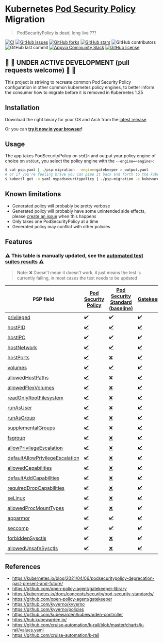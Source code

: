 # Kubernetes [Pod Security Policy](https://kubernetes.io/docs/concepts/policy/pod-security-policy/) Migration

> PodSecurityPolicy is dead, long live ???

[![CI](https://github.com/appvia/psp-migration/actions/workflows/ci.yml/badge.svg)](https://github.com/appvia/psp-migration/actions/workflows/ci.yml)
[![GitHub issues](https://img.shields.io/github/issues/appvia/psp-migration)](https://github.com/appvia/psp-migration/issues)
[![GitHub forks](https://img.shields.io/github/forks/appvia/psp-migration)](https://github.com/appvia/psp-migration/network)
[![GitHub stars](https://img.shields.io/github/stars/appvia/psp-migration)](https://github.com/appvia/psp-migration/stargazers)
![GitHub contributors](https://img.shields.io/github/contributors/appvia/psp-migration)
![GitHub last commit](https://img.shields.io/github/last-commit/appvia/psp-migration)
[![Appvia Community Slack](https://img.shields.io/badge/slack-@appvia_community-default.svg?logo=slack)](https://join.slack.com/t/appvia-community/shared_invite/zt-rcqz9vif-eDDQrbD_EAZBxsem30c2bQ)
[![GitHub license](https://img.shields.io/github/license/appvia/psp-migration)](https://github.com/appvia/psp-migration/blob/main/LICENSE)

## 🚨 🚧 UNDER ACTIVE DEVELOPMENT (pull requests welcome) 🚧 🚨

This project is striving to recreate common Pod Security Policy configuration in other common kubernetes policy engines, to better inform the consumer how to migrate before it is removed in Kubernetes 1.25


## Installation

Download the right binary for your OS and Arch from the [latest release](https://github.com/appvia/psp-migration/releases/latest)

Or you can **[try it now in your browser](https://appvia.github.io/psp-migration/)!**

## Usage

The app takes PodSecurityPolicy on `stdIn` and output your policy engine of choice on `stdOut`, you select the policy engine with the `--engine=<engine>`:

```bash
$ cat psp.yaml | ./psp-migration --engine=gatekeeper > output.yaml
# or if you're feeling brave you can pipe it back and forth to the kubernetes api
$ kubectl get -o yaml mypodsecuritypolicy | ./psp-migration -e kubewarden | kubectl apply -f -
```

## Known limitations

- Generated policy will probably be pretty verbose
- Generated policy will probably have some unintended side effects, please [create an issue](https://github.com/appvia/psp-migration/issues/new?assignees=&labels=bug%2Ctriage&template=bug.yaml&title=%5BBug%5D%3A+) when this happens
- Only takes one PodSecurityPolicy at a time
- Generated policy may conflict with other policies

## Features

### :warning: This table is manually updated, see the [automated test suites results](https://github.com/appvia/psp-migration/actions/workflows/ci.yml) :warning:

> Note: ❌ Doesn't mean it doesn't work, it just means the test is currently failing, in most cases the test needs to be updated

| PSP field                                                                  | [Pod Security Policy](https://kubernetes.io/docs/concepts/policy/pod-security-policy/) | [Pod Security Standard (baseline)](https://kubernetes.io/docs/concepts/security/pod-security-standards/) | [Gatekeeper](https://github.com/open-policy-agent/gatekeeper) | [Kyverno](https://github.com/kyverno/kyverno)             | [Kubewarden](https://github.com/kubewarden/kubewarden-controller) | [k-rail](https://github.com/cruise-automation/k-rail)   |
| -------------------------------------------------------------------------- | -------------------------------------------------------------------------------------- | ------------------------------------------------------------------------------------------------------ | ------------------------------------------------------------- | --------------------------------------------------------- | ----------------------------------------------------------------- | ------------------------------------------------------- |
| [privileged](./tests/privileged)                                           | [✔️](./tests/privileged/psp.yaml)                                                       | [✔️](./tests/privileged/pss.yaml)                                                                       | [✔️](./tests/privileged/gatekeeper.yaml)                       | [✔️](./tests/privileged/kyverno.yaml)                      | [✔️](./tests/privileged/kubewarden.yaml)                           | [✔️](./tests/privileged/krail.yaml)                      |
| [hostPID](./tests/hostPID)                                                 | [✔️](./tests/hostPID/psp.yaml)                                                          | [✔️](./tests/hostPID/pss.yaml)                                                                          | [✔️](./tests/hostPID/hostPID.yaml)                             | [✔️](./tests/hostPID/kyverno.yaml)                         | [✔️](./tests/hostPID/kubewarden.yaml)                              | [✔️](./tests/hostPID/krail.yaml)                         |
| [hostIPC](./tests/hostIPC)                                                 | [✔️](./tests/hostIPC/psp.yaml)                                                          | [✔️](./tests/hostIPC/pss.yaml)                                                                          | [✔️](./tests/hostIPC/gatekeeper.yaml)                          | [✔️](./tests/hostIPC/kyverno.yaml)                         | [✔️](./tests/hostIPC/kubewarden.yaml)                              | [❌](./tests/hostIPC/krail.yaml)                         |
| [hostNetwork](./tests/hostNetwork)                                         | [✔️](./tests/hostNetwork/psp.yaml)                                                      | [✔️](./tests/hostNetwork/pss.yaml)                                                                      | [✔️](./tests/hostNetwork/gatekeeper.yaml)                      | [✔️](./tests/hostNetwork/kyverno.yaml)                     | [✔️](./tests/hostNetwork/kubewarden.yaml)                          | [✔️](./tests/hostNetwork/krail.yaml)                     |
| [hostPorts](./tests/hostPorts)                                             | [✔️](./tests/hostPorts/psp.yaml)                                                        | [❌](./tests/hostPorts/pss.yaml)                                                                        | [✔️](./tests/hostPorts/gatekeeper.yaml)                        | [✔️](./tests/hostPorts/kyverno.yaml)                       | [✔️](./tests/hostPorts/kubewarden.yaml)                            | [❌](./tests/hostPorts/krail.yaml)                       |
| [volumes](./tests/volumes)                                                 | [✔️](./tests/volumes/psp.yaml)                                                          | [✔️](./tests/volumes/pss.yaml)                                                                          | [✔️](./tests/volumes/gatekeeper.yaml)                          | [✔️](./tests/volumes/kyverno.yaml)                         | [✔️](./tests/volumes/kubewarden.yaml)                              | [❌](./tests/volumes/krail.yaml)                         |
| [allowedHostPaths](./tests/allowedHostPaths)                               | [✔️](./tests/allowedHostPaths/psp.yaml)                                                 | [❌](./tests/allowedHostPaths/pss.yaml)                                                                 | [✔️](./tests/allowedHostPaths/gatekeeper.yaml)                 | [✔️](./tests/allowedHostPaths/kyverno.yaml)                | [✔️](./tests/allowedHostPaths/kubewarden.yaml)                     | [❌](./tests/allowedHostPaths/krail.yaml)                |
| [allowedFlexVolumes](./tests/allowedFlexVolumes)                           | [✔️](./tests/allowedFlexVolumes/psp.yaml)                                               | [❌](./tests/allowedFlexVolumes/pss.yaml)                                                               | [✔️](./tests/allowedFlexVolumes/gatekeeper.yaml)               | [✔️](./tests/allowedFlexVolumes/kyverno.yaml)              | [✔️](./tests/allowedFlexVolumes/kubewarden.yaml)                   | [❌](./tests/allowedFlexVolumes/krail.yaml)              |
| [readOnlyRootFilesystem](./tests/readOnlyRootFilesystem)                   | [✔️](./tests/readOnlyRootFilesystem/psp.yaml)                                           | [❌](./tests/readOnlyRootFilesystem/pss.yaml)                                                           | [✔️](./tests/readOnlyRootFilesystem/gatekeeper.yaml)           | [✔️](./tests/readOnlyRootFilesystem/kyverno.yaml)          | [✔️](./tests/readOnlyRootFilesystem/kubewarden.yaml)               | [❌](./tests/readOnlyRootFilesystem/krail.yaml)          |
| [runAsUser](./tests/runAsUser)                                             | [✔️](./tests/runAsUser/psp.yaml)                                                        | [❌](./tests/runAsUser/pss.yaml)                                                                        | [✔️](./tests/runAsUser/gatekeeper.yaml)                        | [✔️](./tests/runAsUser/kyverno.yaml)                       | [✔️](./tests/runAsUser/kubewarden.yaml)                            | [❌](./tests/runAsUser/krail.yaml)                       |
| [runAsGroup](./tests/runAsGroup)                                           | [✔️](./tests/runAsGroup/psp.yaml)                                                       | [❌](./tests/runAsGroup/pss.yaml)                                                                       | [✔️](./tests/runAsGroup/gatekeeper.yaml)                       | [✔️](./tests/runAsGroup/kyverno.yaml)                      | [✔️](./tests/runAsGroup/kubewarden.yaml)                           | [❌](./tests/runAsGroup/krail.yaml)                      |
| [supplementalGroups](./tests/supplementalGroups)                           | [✔️](./tests/supplementalGroups/psp.yaml)                                               | [❌](./tests/supplementalGroups/pss.yaml)                                                               | [✔️](./tests/supplementalGroups/gatekeeper.yaml)               | [✔️](./tests/supplementalGroups/kyverno.yaml)              | [❌](./tests/supplementalGroups/kubewarden.yaml)                   | [❌](./tests/supplementalGroups/krail.yaml)              |
| [fsgroup](./tests/fsgroup)                                                 | [✔️](./tests/fsgroup/psp.yaml)                                                          | [❌](./tests/fsgroup/pss.yaml)                                                                          | [✔️](./tests/fsgroup/gatekeeper.yaml)                          | [✔️](./tests/fsgroup/kyverno.yaml)                         | [✔️](./tests/fsgroup/kubewarden.yaml)                              | [❌](./tests/fsgroup/krail.yaml)                         |
| [allowPrivilegeEscalation](./tests/allowPrivilegeEscalation)               | [✔️](./tests/allowPrivilegeEscalation/psp.yaml)                                         | [❌](./tests/allowPrivilegeEscalation/pss.yaml)                                                         | [✔️](./tests/allowPrivilegeEscalation/gatekeeper.yaml)         | [✔️](./tests/allowPrivilegeEscalation/kyverno.yaml)        | [✔️](./tests/allowPrivilegeEscalation/kubewarden.yaml)             | [❌](./tests/allowPrivilegeEscalation/krail.yaml)        |
| [defaultAllowPrivilegeEscalation](./tests/defaultAllowPrivilegeEscalation) | [✔️](./tests/defaultAllowPrivilegeEscalation/psp.yaml)                                  | [❌](./tests/defaultAllowPrivilegeEscalation/pss.yaml)                                                  | [✔️](./tests/defaultAllowPrivilegeEscalation/gatekeeper.yaml)  | [✔️](./tests/defaultAllowPrivilegeEscalation/kyverno.yaml) | [✔️](./tests/defaultAllowPrivilegeEscalation/kubewarden.yaml)      | [❌](./tests/defaultAllowPrivilegeEscalation/krail.yaml) |
| [allowedCapabilities](./tests/allowedCapabilities)                         | [✔️](./tests/allowedCapabilities/psp.yaml)                                              | [❌](./tests/allowedCapabilities/pss.yaml)                                                              | [✔️](./tests/allowedCapabilities/gatekeeper.yaml)              | [✔️](./tests/allowedCapabilities/kyverno.yaml)             | [✔️](./tests/allowedCapabilities/kubewarden.yaml)                  | [❌](./tests/allowedCapabilities/krail.yaml)             |
| [defaultAddCapabilities](./tests/defaultAddCapabilities)                   | [✔️](./tests/defaultAddCapabilities/psp.yaml)                                           | [❌](./tests/defaultAddCapabilities/pss.yaml)                                                           | [✔️](./tests/defaultAddCapabilities/gatekeeper.yaml)           | [✔️](./tests/defaultAddCapabilities/kyverno.yaml)          | [✔️](./tests/defaultAddCapabilities/kubewarden.yaml)               | [❌](./tests/defaultAddCapabilities/krail.yaml)          |
| [requiredDropCapabilities](./tests/requiredDropCapabilities)               | [✔️](./tests/requiredDropCapabilities/psp.yaml)                                         | [❌](./tests/requiredDropCapabilities/pss.yaml)                                                         | [✔️](./tests/requiredDropCapabilities/gatekeeper.yaml)         | [✔️](./tests/requiredDropCapabilities/kyverno.yaml)        | [✔️](./tests/requiredDropCapabilities/kubewarden.yaml)             | [❌](./tests/requiredDropCapabilities/krail.yaml)        |
| [seLinux](./tests/seLinux)                                                 | [✔️](./tests/seLinux/psp.yaml)                                                          | [❌](./tests/seLinux/pss.yaml)                                                                          | [✔️](./tests/seLinux/gatekeeper.yaml)                          | [✔️](./tests/seLinux/kyverno.yaml)                         | [❌](./tests/seLinux/kubewarden.yaml)                              | [❌](./tests/seLinux/krail.yaml)                         |
| [allowedProcMountTypes](./tests/allowedProcMountTypes)                     | [✔️](./tests/allowedProcMountTypes/psp.yaml)                                            | [❌](./tests/allowedProcMountTypes/pss.yaml)                                                            | [✔️](./tests/allowedProcMountTypes/gatekeeper.yaml)            | [✔️](./tests/allowedProcMountTypes/kyverno.yaml)           | [✔️](./tests/allowedProcMountTypes/kubewarden.yaml)                | [❌](./tests/allowedProcMountTypes/krail.yaml)           |
| [apparmor](./tests/apparmor)                                               | [✔️](./tests/apparmor/psp.yaml)                                                         | [✔️](./tests/apparmor/pss.yaml)                                                                         | [✔️](./tests/apparmor/gatekeeper.yaml)                         | [✔️](./tests/apparmor/kyverno.yaml)                        | [✔️](./tests/apparmor/kubewarden.yaml)                             | [✔️](./tests/apparmor/krail.yaml)                        |
| [seccomp](./tests/seccomp)                                                 | [✔️](./tests/seccomp/psp.yaml)                                                          | [✔️](./tests/seccomp/pss.yaml)                                                                          | [✔️](./tests/seccomp/gatekeeper.yaml)                          | [✔️](./tests/seccomp/kyverno.yaml)                         | [✔️](./tests/seccomp/kubewarden.yaml)                              | [❌](./tests/seccomp/krail.yaml)                         |
| [forbiddenSysctls](./tests/forbiddenSysctls)                               | [✔️](./tests/forbiddenSysctls/psp.yaml)                                                 | [❌](./tests/forbiddenSysctls/pss.yaml)                                                                 | [✔️](./tests/forbiddenSysctls/gatekeeper.yaml)                 | [✔️](./tests/forbiddenSysctls/kyverno.yaml)                | [✔️](./tests/forbiddenSysctls/kubewarden.yaml)                     | [❌](./tests/forbiddenSysctls/krail.yaml)                |
| [allowedUnsafeSysctls](./tests/allowedUnsafeSysctls)                       | [✔️](./tests/allowedUnsafeSysctls/psp.yaml)                                             | [❌](./tests/allowedUnsafeSysctls/pss.yaml)                                                             | [✔️](./tests/allowedUnsafeSysctls/gatekeeper.yaml)             | [✔️](./tests/allowedUnsafeSysctls/kyverno.yaml)            | [✔️](./tests/allowedUnsafeSysctls/kubewarden.yaml)                 | [❌](./tests/allowedUnsafeSysctls/krail.yaml)            |

## References

- https://kubernetes.io/blog/2021/04/06/podsecuritypolicy-deprecation-past-present-and-future/
- https://github.com/open-policy-agent/gatekeeper-library
- https://kubernetes.io/docs/concepts/security/pod-security-standards/
- https://github.com/open-policy-agent/gatekeeper
- https://github.com/kyverno/kyverno
- https://github.com/kyverno/policies
- https://github.com/kubewarden/kubewarden-controller
- https://hub.kubewarden.io/
- https://github.com/cruise-automation/k-rail/blob/master/charts/k-rail/values.yaml
- https://github.com/cruise-automation/k-rail
